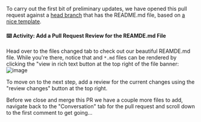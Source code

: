 To carry out the first bit of preliminary updates, we have opened this pull request
against a [head branch]() that has the README.md file, based on [a nice template]().  

#### :keyboard: Activity: Add a Pull Request Review for the REAMDE.md File
Head over to the files changed tab to check out our beautiful REAMDE.md file.  While you're there,
notice that and `*.md` files can be rendered by clicking the "view in rich text button at the
top right of the file banner:  
![image](https://user-images.githubusercontent.com/12611210/105577635-78265400-5d40-11eb-93f8-7f2ff07f52b3.png)  

To move on to the next step, add a review for the current changes using the "review changes" button
at the top right.

Before we close and merge this PR we have a couple more files to add, navigate back to the "Conversation"
tab for the pull request and scroll down to the first comment to get going...
